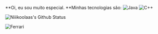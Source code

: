 **Oi, eu sou muito especial.
**Minhas tecnologias são:
![Java](https://img.shields.io/badge/Java-ED8B00?style=for-the-badge&logo=openjdk&logoColor=white) 
![C++](https://img.shields.io/badge/C%2B%2B-00599C?style=for-the-badge&logo=c%2B%2B&logoColor=white)

![Niiikoolaas's Github Status](https://github-readme-stats.vercel.app/api?username=Niiikoolaas&show_icons=true&theme=transparent)

![Ferrari](https://aleen42.github.io/badges/src/ferrari.svg)
